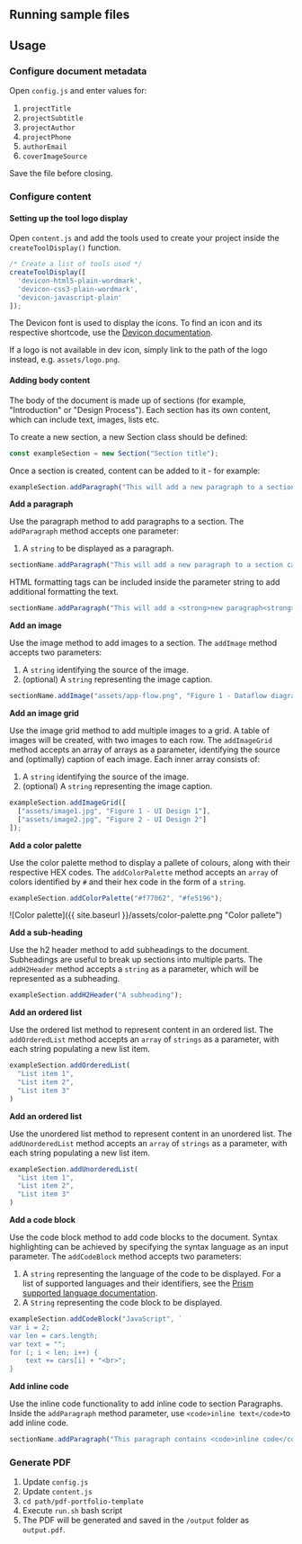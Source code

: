 ## Running sample files

## Usage
### Configure document metadata
Open `config.js` and enter values for:

1. `projectTitle`
2. `projectSubtitle`
3. `projectAuthor`
4. `projectPhone`
5. `authorEmail`
6. `coverImageSource`

Save the file before closing.

### Configure content
#### Setting up the tool logo display
Open `content.js` and add the tools used to create your project inside the `createToolDisplay()` function.

```javascript
/* Create a list of tools used */
createToolDisplay([
  'devicon-html5-plain-wordmark',
  'devicon-css3-plain-wordmark',
  'devicon-javascript-plain'
]);
```

The Devicon font is used to display the icons. To find an icon and its respective shortcode, use the [Devicon documentation](http://konpa.github.io/devicon/).

If a logo is not available in dev icon, simply link to the path of the logo instead, e.g. `assets/logo.png`.

#### Adding body content
The body of the document is made up of sections (for example, "Introduction" or "Design Process"). Each section has its own content, which can include text, images, lists etc.

To create a new section, a new Section class should be defined:
```javascript
const exampleSection = new Section("Section title");
```

Once a section is created, content can be added to it - for example:
```javascript
exampleSection.addParagraph("This will add a new paragraph to a section called exampleSection.");
```

**Add a paragraph**

Use the paragraph method to add paragraphs to a section. The `addParagraph` method accepts one parameter:
1. A `string` to be displayed as a paragraph.

```javascript
sectionName.addParagraph("This will add a new paragraph to a section called sectionName.");
```

HTML formatting tags can be included inside the parameter string to add additional formatting the text.

```javascript
sectionName.addParagraph("This will add a <strong>new paragraph<strong> with <e>additional</e> formatting.");
```

**Add an image**

Use the image method to add images to a section. The `addImage` method accepts two parameters:
1. A `string` identifying the source of the image.
2. (optional) A `string` representing the image caption.

```javascript
sectionName.addImage("assets/app-flow.png", "Figure 1 - Dataflow diagram");
```

**Add an image grid**

Use the image grid method to add multiple images to a grid. A table of images will be created, with two images to each row. The `addImageGrid` method accepts an array of arrays as a parameter, identifying the source and (optimally) caption of each image.
Each inner array consists of:
1. A `string` identifying the source of the image.
2. (optional) A `string` representing the image caption.

```javascript
exampleSection.addImageGrid([
  ["assets/image1.jpg", "Figure 1 - UI Design 1"],
  ["assets/image2.jpg", "Figure 2 - UI Design 2"]
]);
```

**Add a color palette**

Use the color palette method to display a pallete of colours, along with their respective HEX codes.
The `addColorPalette` method accepts an `array` of colors identified by `#` and their hex code in the form of a `string`.

```javascript
exampleSection.addColorPalette("#f77062", "#fe5196");
```

![Color palette]({{ site.baseurl }}/assets/color-palette.png "Color pallete")

**Add a sub-heading**

Use the h2 header method to add subheadings to the document. Subheadings are useful to break up sections into multiple parts.
The `addH2Header` method accepts a `string` as a parameter, which will be represented as a subheading.

```javascript
exampleSection.addH2Header("A subheading");
```

**Add an ordered list**

Use the ordered list method to represent content in an ordered list.
The `addOrderedList` method accepts an `array` of `strings` as a parameter, with each string populating a new list item.

```javascript
exampleSection.addOrderedList(
  "List item 1",
  "List item 2",
  "List item 3"
)
```

**Add an ordered list**

Use the unordered list method to represent content in an unordered list.
The `addUnorderedList` method accepts an `array` of `strings` as a parameter, with each string populating a new list item.

```javascript
exampleSection.addUnorderedList(
  "List item 1",
  "List item 2",
  "List item 3"
)
```

**Add a code block**

Use the code block method to add code blocks to the document. Syntax highlighting can be achieved by specifying the syntax language as an input parameter.
The `addCodeBlock` method accepts two parameters:
1. A `string` representing the language of the code to be displayed. For a list of supported languages and their identifiers, see the [Prism supported language documentation](http://prismjs.com/#languages-list).
2. A `String` representing the code block to be displayed.

```javascript
exampleSection.addCodeBlock("JavaScript", `
var i = 2;
var len = cars.length;
var text = "";
for (; i < len; i++) {
    text += cars[i] + "<br>";
}
```

**Add inline code**

Use the inline code functionality to add inline code to section Paragraphs. Inside the `addParagraph` method parameter, use `<code>inline text</code>`to add inline code.

```javascript
sectionName.addParagraph("This paragraph contains <code>inline code</code>");
```

### Generate PDF
1. Update `config.js`
2. Update `content.js`
3. `cd path/pdf-portfolio-template`
3. Execute `run.sh` bash script
4. The PDF will be generated and saved in the `/output` folder as `output.pdf`.
